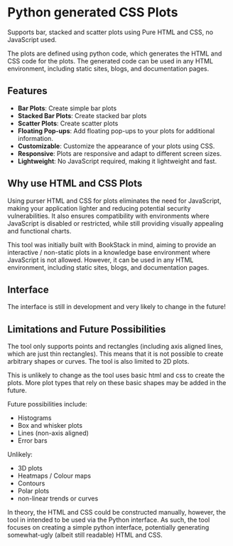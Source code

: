 
# Python generated CSS Plots

Supports bar, stacked and scatter plots using Pure HTML and CSS, no JavaScript used.

The plots are defined using python code, which generates the HTML and CSS code for the plots. The generated code can be used in any HTML environment, including static sites, blogs, and documentation pages.


## Features
- **Bar Plots**: Create simple bar plots
- **Stacked Bar Plots**: Create stacked bar plots
- **Scatter Plots**: Create scatter plots
- **Floating Pop-ups**: Add floating pop-ups to your plots for additional information.
- **Customizable**: Customize the appearance of your plots using CSS.
- **Responsive**: Plots are responsive and adapt to different screen sizes.
- **Lightweight**: No JavaScript required, making it lightweight and fast.


## Why use HTML and CSS Plots

Using purser HTML and CSS for plots eliminates the need for JavaScript, making your application lighter and reducing potential security vulnerabilities. It also ensures compatibility with environments where JavaScript is disabled or restricted, while still providing visually appealing and functional charts.

This tool was initially built with BookStack in mind, aiming to provide an interactive / non-static plots in a knowledge base environment where JavaScript is not allowed. However, it can be used in any HTML environment, including static sites, blogs, and documentation pages.

## Interface

The interface is still in development and very likely to change in the future!


## Limitations and Future Possibilities

The tool only supports points and rectangles (including axis aligned lines, which are just thin rectangles). This means that it is not possible to create arbitrary shapes or curves. The tool is also limited to 2D plots.

This is unlikely to change as the tool uses basic html and css to create the plots. More plot types that rely on these basic shapes may be added in the future.

Future possibilities include:
- Histograms
- Box and whisker plots
- Lines (non-axis aligned)
- Error bars

Unlikely:
- 3D plots
- Heatmaps / Colour maps
- Contours
- Polar plots
- non-linear trends or curves

In theory, the HTML and CSS could be constructed manually, however, the tool in intended to be used via the Python interface. As such, the tool focuses on creating a simple python interface, potentially generating somewhat-ugly (albeit still readable) HTML and CSS.




